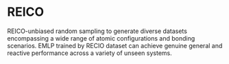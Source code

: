 # REICO
REICO-unbiased random sampling to generate diverse datasets encompassing a wide range of atomic configurations and bonding scenarios. EMLP trained by RECIO dataset can achieve genuine general and reactive performance across a variety of unseen systems.

